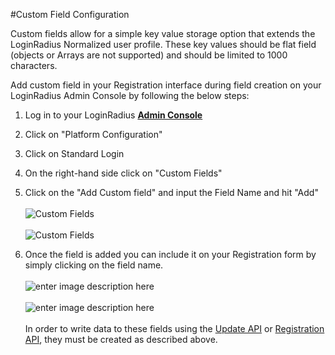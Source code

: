 #Custom Field Configuration

Custom fields allow for a simple key value storage option that extends the LoginRadius Normalized user profile. These key values should be flat field (objects or Arrays are not supported) and should be limited to 1000 characters.

Add custom field in your Registration interface during field creation on your LoginRadius Admin Console by following the below steps:

1. Log in to your LoginRadius <a href = https://adminconsole.loginradius.com/ target=_blank>**Admin Console**</a>
2. Click on "Platform Configuration"
3. Click on Standard Login
4. On the right-hand side click on "Custom Fields"
5. Click on the "Add Custom field" and input the Field Name and hit "Add"
   <br><br>![](https://apidocs.lrcontent.com/images/cfl1_184175e91c867b66ff0.10724851.png "Custom Fields")
   <br><br>![](https://apidocs.lrcontent.com/images/cfl2_183445e91c881bfdb57.72620562.png "Custom Fields")

6. Once the field is added you can include it on your Registration form by simply clicking on the field name.
   <br><br>![enter image description here](https://apidocs.lrcontent.com/images/cfl3_194865e91c89abf4843.60539801.png "Custom Fields")
   <br><br>![enter image description here](https://apidocs.lrcontent.com/images/cfl4_51485e91c8b4377497.50566458.png "Custom Fields")
   <br><br>In order to write data to these fields using the [Update API](https://www.loginradius.com/legacy/docs/api/v2/user-registration/auth-update-profile-by-token) or [Registration API](https://www.loginradius.com/legacy/docs/api/v2/user-registration/auth-user-registration-by-email), they must be created as described above.
